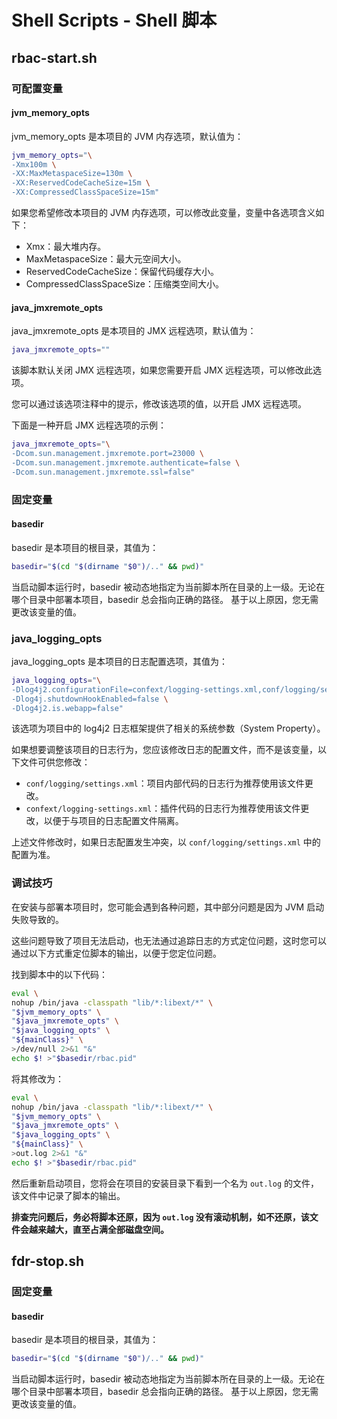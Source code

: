 # Shell Scripts - Shell 脚本

## rbac-start.sh

### 可配置变量

#### jvm_memory_opts

jvm_memory_opts 是本项目的 JVM 内存选项，默认值为：

```bash
jvm_memory_opts="\
-Xmx100m \
-XX:MaxMetaspaceSize=130m \
-XX:ReservedCodeCacheSize=15m \
-XX:CompressedClassSpaceSize=15m"
```

如果您希望修改本项目的 JVM 内存选项，可以修改此变量，变量中各选项含义如下：

- Xmx：最大堆内存。
- MaxMetaspaceSize：最大元空间大小。
- ReservedCodeCacheSize：保留代码缓存大小。
- CompressedClassSpaceSize：压缩类空间大小。

#### java_jmxremote_opts

java_jmxremote_opts 是本项目的 JMX 远程选项，默认值为：

```bash
java_jmxremote_opts=""
```

该脚本默认关闭 JMX 远程选项，如果您需要开启 JMX 远程选项，可以修改此选项。

您可以通过该选项注释中的提示，修改该选项的值，以开启 JMX 远程选项。

下面是一种开启 JMX 远程选项的示例：

```bash
java_jmxremote_opts="\
-Dcom.sun.management.jmxremote.port=23000 \
-Dcom.sun.management.jmxremote.authenticate=false \
-Dcom.sun.management.jmxremote.ssl=false"
```

### 固定变量

#### basedir

basedir 是本项目的根目录，其值为：

```bash
basedir="$(cd "$(dirname "$0")/.." && pwd)"
```

当启动脚本运行时，basedir 被动态地指定为当前脚本所在目录的上一级。无论在哪个目录中部署本项目，basedir 总会指向正确的路径。
基于以上原因，您无需更改该变量的值。

### java_logging_opts

java_logging_opts 是本项目的日志配置选项，其值为：

```bash
java_logging_opts="\
-Dlog4j2.configurationFile=confext/logging-settings.xml,conf/logging/settings.xml \
-Dlog4j.shutdownHookEnabled=false \
-Dlog4j2.is.webapp=false"
```

该选项为项目中的 log4j2 日志框架提供了相关的系统参数（System Property）。

如果想要调整该项目的日志行为，您应该修改日志的配置文件，而不是该变量，以下文件可供您修改：

- `conf/logging/settings.xml`：项目内部代码的日志行为推荐使用该文件更改。
- `confext/logging-settings.xml`：插件代码的日志行为推荐使用该文件更改，以便于与项目的日志配置文件隔离。

上述文件修改时，如果日志配置发生冲突，以 `conf/logging/settings.xml` 中的配置为准。

### 调试技巧

在安装与部署本项目时，您可能会遇到各种问题，其中部分问题是因为 JVM 启动失败导致的。

这些问题导致了项目无法启动，也无法通过追踪日志的方式定位问题，这时您可以通过以下方式重定位脚本的输出，以便于您定位问题。

找到脚本中的以下代码：

```bash
eval \
nohup /bin/java -classpath "lib/*:libext/*" \
"$jvm_memory_opts" \
"$java_jmxremote_opts" \
"$java_logging_opts" \
"${mainClass}" \
>/dev/null 2>&1 "&"
echo $! >"$basedir/rbac.pid"
```

将其修改为：

```bash
eval \
nohup /bin/java -classpath "lib/*:libext/*" \
"$jvm_memory_opts" \
"$java_jmxremote_opts" \
"$java_logging_opts" \
"${mainClass}" \
>out.log 2>&1 "&"
echo $! >"$basedir/rbac.pid"
```

然后重新启动项目，您将会在项目的安装目录下看到一个名为 `out.log` 的文件，该文件中记录了脚本的输出。

**排查完问题后，务必将脚本还原，因为 `out.log` 没有滚动机制，如不还原，该文件会越来越大，直至占满全部磁盘空间。**

## fdr-stop.sh

### 固定变量

#### basedir

basedir 是本项目的根目录，其值为：

```bash
basedir="$(cd "$(dirname "$0")/.." && pwd)"
```

当启动脚本运行时，basedir 被动态地指定为当前脚本所在目录的上一级。无论在哪个目录中部署本项目，basedir 总会指向正确的路径。
基于以上原因，您无需更改该变量的值。
